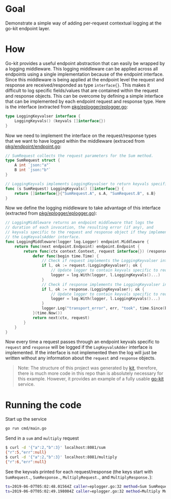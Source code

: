 # Goal

Demonstrate a simple way of adding per-request contextual logging at the go-kit 
endpoint layer. 

# How

Go-kit provides a useful endpoint abstraction that can easily be wrapped by a logging middleware.
This logging middleware can be applied across all endpoints using a single implementation because of the endpoint
interface. Since this middleware is being applied at the endpoint level the request and response are received/responded
as type `interface{}`. This makes it difficult to log specific fields/values that are contained within the request
and response objects. This can be overcome by defining a simple interface that can be implemented by each endpoint 
request and response type. Here is the interface (extracted from [pkg/eplogger/eplogger.go](pkg/eplogger/eplogger.go):

```go
type LoggingKeyvalser interface {
	LoggingKeyvals() (keyvals []interface{})
}
```

Now we need to implement the interface on the request/response types that we want to have logged within the 
middleware (extraced from [pkg/endpoint/endpoint.go](pkg/endpoint/endpoint.go):

```go
// SumRequest collects the request parameters for the Sum method.
type SumRequest struct {
	A int `json:"a"`
	B int `json:"b"`
}

// LoggingKeyvals implements LoggingKeyvalser to return keyvals specific to SumRequest for logging
func (s SumRequest) LoggingKeyvals() []interface{} {
	return []interface{}{"SumRequest.A", s.A, "SumRequest.B", s.B}
}
```

Now we define the logging middleware to take advantage of this 
interface (extracted from [pkg/eplogger/eplogger.go](pkg/eplogger/eplogger.go)):

```go
// LoggingMiddleware returns an endpoint middleware that logs the
// duration of each invocation, the resulting error (if any), and
// keyvals specific to the request and response object if they implement
// the LogKeyvalsAdder interface.
func LoggingMiddleware(logger log.Logger) endpoint.Middleware {
	return func(next endpoint.Endpoint) endpoint.Endpoint {
		return func(ctx context.Context, request interface{}) (response interface{}, err error) {
			defer func(begin time.Time) {
				// Check if request implements the LoggingKeyvalser interface
				if l, ok := request.(LoggingKeyvalser); ok {
					// Update logger to contain keyvals specific to request
					logger = log.With(logger, l.LoggingKeyvals()...)
				}
				// Check if response implements the LoggingKeyvalser interface
				if l, ok := response.(LoggingKeyvalser); ok {
					// Update logger to contain keyvals specific to request
					logger = log.With(logger, l.LoggingKeyvals()...)
				}
				logger.Log("transport_error", err, "took", time.Since(begin))
			}(time.Now())
			return next(ctx, request)
		}
	}
}
```

Now every time a request passes through an endpoint keyvals specific to `request` and `response` will be logged
if the `LogKeyvalsAdder` interface is implemented. If the interface is not implemented then the log will just be
written without any information about the `request` and `response` objects.

> Note: The structure of this project was generated by [kit](https://github.com/kujtimiihoxha/kit), therefore, there is 
much more code in this repo than is absolutely necessary for this example. However, it provides an example of a fully 
usable [go-kit](https://github.com/go-kit/kit) service.

# Running the code

Start up the service

```bash
go run cmd/main.go 
```

Send in a `sum` and `multiply` request

```bash
$ curl -d '{"a":2,"b":3}' localhost:8081/sum
{"r":5,"err":null}
$ curl -d '{"a":2,"b":3}' localhost:8081/multiply
{"r":6,"err":null}

```

See the keyvals printed for each request/response (the keys start with `SumRequest.`, `SumResponse.`, `MultiplyRequest.`, and `MultiplyResponse.`):

```bash
ts=2019-06-07T05:02:48.01564Z caller=eplogger.go:32 method=Sum SumRequest.A=2 SumRequest.B=3 SumResponse.R=5 SumResponse.Err=null transport_error=null took=13.38µs
ts=2019-06-07T05:02:49.198004Z caller=eplogger.go:32 method=Multiply MultiplyRequest.A=2 MultiplyRequest.B=3 MultiplyResponse.R=6 MultiplyResponse.Err=null transport_error=null took=24.711µsv
```